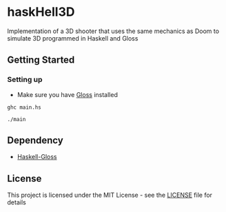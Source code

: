 # haskHell3D

Implementation of a 3D shooter that uses the same mechanics
as Doom to simulate 3D programmed in Haskell and Gloss

## Getting Started
### Setting up

* Make sure you have [Gloss](http://hackage.haskell.org/package/gloss) installed

```
ghc main.hs
```

```
./main
```

## Dependency

* [Haskell-Gloss](http://hackage.haskell.org/package/gloss)

## License

This project is licensed under the MIT License - see the [LICENSE](LICENSE) file for details
